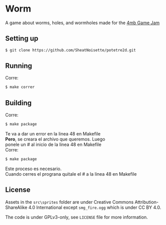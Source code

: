 # Worm

A game about worms, holes, and wormholes made for the 
[4mb Game Jam](https://itch.io/jam/4mb-jam-2025)

## Setting up
``` bash
$ git clone https://github.com/SheatNoisette/potetre2d.git
```

## Running

Corre:
```bash
$ make correr
```
## Building
Corre:
```bash
$ make package
```
Te va a dar un error en la linea 48 en Makefile <br>
<b>Pero</b>, se creara el archivo que queremos. Luego<br>
ponele un # al inicio de la linea 48 en Makefile <br>
Corre:

```bash
$ make package
```
Este proceso es necesario.<br>
Cuando cerres el prograna quitale el # a la linea 48 en Makefile
<br>


## License
Assets in the `src\sprites` folder are under Creative Commons
Attribution-ShareAlike 4.0 International except `smg_fire.ogg`
which is under CC BY 4.0.

The code is under GPLv3-only, see `LICENSE` file for more
information.
